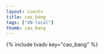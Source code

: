 ```yaml
--- 
layout: sieutv
title: cao_bang
tags: ["VN-local"]
thumb: cao_bang
---
```

{% include tvadv key="cao_bang" %}

